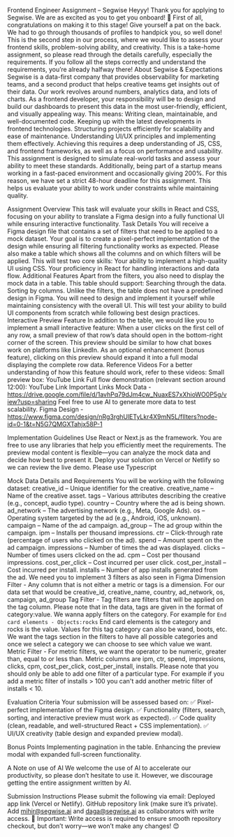 Frontend Engineer Assignment – Segwise
Heyyy! Thank you for applying to Segwise. We are as excited as you to get you onboard! 🥳
First of all, congratulations on making it to this stage! Give yourself a pat on the back. We had to go through thousands of profiles to handpick you, so well done! This is the second step in our process, where we would like to assess your frontend skills, problem-solving ability, and creativity. This is a take-home assignment, so please read through the details carefully, especially the requirements. If you follow all the steps correctly and understand the requirements, you’re already halfway there!
About Segwise & Expectations
Segwise is a data-first company that provides observability for marketing teams, and a second product that helps creative teams get insights out of their data. Our work revolves around numbers, analytics data, and lots of charts. As a frontend developer, your responsibility will be to design and build our dashboards to present this data in the most user-friendly, efficient, and visually appealing way. This means:
Writing clean, maintainable, and well-documented code.
Keeping up with the latest developments in frontend technologies.
Structuring projects efficiently for scalability and ease of maintenance.
Understanding UI/UX principles and implementing them effectively.
Achieving this requires a deep understanding of JS, CSS, and frontend frameworks, as well as a focus on performance and usability. This assignment is designed to simulate real-world tasks and assess your ability to meet these standards.
Additionally, being part of a startup means working in a fast-paced environment and occasionally giving 200%. For this reason, we have set a strict 48-hour deadline for this assignment. This helps us evaluate your ability to work under constraints while maintaining quality.

Assignment Overview
This task will evaluate your skills in React and CSS, focusing on your ability to translate a Figma design into a fully functional UI while ensuring interactive functionality.
Task Details
You will receive a Figma design file that contains a set of filters that need to be applied to a mock dataset. Your goal is to create a pixel-perfect implementation of the design while ensuring all filtering functionality works as expected. Please also make a table which shows all the columns and on which filters will be applied. This will test two core skills:
Your ability to implement a high-quality UI using CSS.
Your proficiency in React for handling interactions and data flow.
Additional Features
Apart from the filters, you also need to display the mock data in a table. This table should support:
Searching through the data.
Sorting by columns.
Unlike the filters, the table does not have a predefined design in Figma. You will need to design and implement it yourself while maintaining consistency with the overall UI. This will test your ability to build UI components from scratch while following best design practices.
Interactive Preview Feature
In addition to the table, we would like you to implement a small interactive feature:
When a user clicks on the first cell of any row, a small preview of that row’s data should open in the bottom-right corner of the screen.
This preview should be similar to how chat boxes work on platforms like LinkedIn.
As an optional enhancement (bonus feature), clicking on this preview should expand it into a full modal displaying the complete row data.
Reference Videos
For a better understanding of how this feature should work, refer to these videos:
Small preview box: YouTube Link
Full flow demonstration (relevant section around 12:00): YouTube Link
Important Links
Mock Data - https://drive.google.com/file/d/1avhPq79dJm4cw_NuaxES7xXhioWO0P5g/view?usp=sharing
Feel free to use AI to generate more data to test scalability.
Figma Design - https://www.figma.com/design/nRg3rghUlETyLkr4X9mN5L/fIlters?node-id=0-1&t=N5G7QMGXTahjx58P-1

Implementation Guidelines
Use React or Next.js as the framework.
You are free to use any libraries that help you efficiently meet the requirements.
The preview modal content is flexible—you can analyze the mock data and decide how best to present it.
Deploy your solution on Vercel or Netlify so we can review the live demo.
Please use Typescript

Mock Data Details and Requirements
You will be working with the following dataset:
creative_id – Unique identifier for the creative.
creative_name – Name of the creative asset.
tags – Various attributes describing the creative (e.g., concept, audio type).
country – Country where the ad is being shown.
ad_network – The advertising network (e.g., Meta, Google Ads).
os – Operating system targeted by the ad (e.g., Android, iOS, unknown).
campaign – Name of the ad campaign.
ad_group – The ad group within the campaign.
ipm – Installs per thousand impressions.
ctr – Click-through rate (percentage of users who clicked on the ad).
spend – Amount spent on the ad campaign.
impressions – Number of times the ad was displayed.
clicks – Number of times users clicked on the ad.
cpm – Cost per thousand impressions.
cost_per_click – Cost incurred per user click.
cost_per_install – Cost incurred per install.
installs – Number of app installs generated from the ad.
We need you to implement 3 filters as also seen in Figma
Dimension Filter -  Any column that is not either a metric or tags is a dimension. For our data set that would be creative_id, creative_name, country, ad_network, os, campaign, ad_group
Tag Filter -  Tag filters are filters that will be applied on the tag column. Please note that in the data, tags are given in the format of category:value. 
We wanna apply filters on the category. For example for `End card elements - Objects:rocks` End card elements is the category and rocks is the value. Values for this tag category can also be wand, boots, etc. We want the tags section in the filters to have all possible categories and once we select a category we can choose to see which value we want.
Metric Filter - For metric filters, we want the operator to be numeric, greater than, equal to or less than. Metric columns are ipm, ctr, spend, impressions, clicks, cpm, cost_per_click, cost_per_install, installs.
Please note that you should only be able to add one filter of a particular type. For example if you add a metric filter of installs > 100 you can't add another metric filter of installs < 10.


Evaluation Criteria
Your submission will be assessed based on:
✅ Pixel-perfect implementation of the Figma design. 
✅ Functionality (filters, search, sorting, and interactive preview must work as expected). 
✅ Code quality (clean, readable, and well-structured React + CSS implementation). 
✅ UI/UX creativity (table design and expanded preview modal).

Bonus Points
Implementing pagination in the table.
Enhancing the preview modal with expanded full-screen functionality.

A Note on use of AI
We welcome the use of AI to accelerate our productivity, so please don’t hesitate to use it. However, we discourage getting the entire assignment written by AI.

Submission Instructions
Please submit the following via email:
Deployed app link (Vercel or Netlify).
GitHub repository link (make sure it’s private).
Add mihir@segwise.ai and daga@segwise.ai as collaborators with write access.
📢 Important: Write access is required to ensure smooth repository checkout, but don’t worry—we won’t make any changes! 😊
